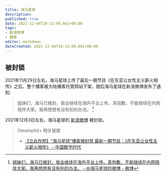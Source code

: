 ```yaml
---
title: 海马星球
description:
published: true
date: 2021-12-04T10:13:09.661+08:00
tags:
- 新浪微博
- 播客
editor: markdown
dateCreated: 2021-12-04T10:13:09.661+08:00
---
```


## 被封锁

2021年11月29日左右，海马星球上传了最后一期节目《在东亚让女性主义薪火相传》之后，整个播客被大陆播客托管网站下架，随后海马星球在新浪微博发布了通知:

> 姐妹们，海马已被封，我会继续在海外平台上传。真抱歉，不能继续在内网陪伴大家。我再想想有没有别的办法。 [^P0OYK]

[^P0OYK]: [姐妹们，海马已被封，我会继续在海外平台上传。真抱歉，不能继续在内网陪伴大家。我再想想有没有别的办法。 - @海马星球的微博 - 微博](https://archive.ph/P0OYK "https://weibo.com/7235341041/L45beFqdf")

2021年12月3日左右，海马星球的 [新浪微博](/website/新浪微博.md) 被封锁。

> [!example]+ 相关链接
>
> +   [【立此存照】“海马星球”播客被封禁 最新一期节目：《在东亚让女性主义薪火相传》 - 中国数字时代](https://web.archive.org/web/20211203123724/https://chinadigitaltimes.net/chinese/674014.html)
